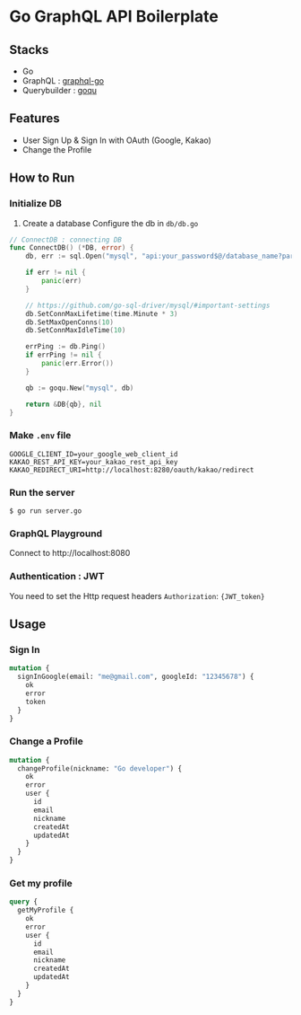 # Go GraphQL API Boilerplate

## Stacks

- Go
- GraphQL : [graphql-go](https://github.com/graph-gophers/graphql-go)
- Querybuilder : [goqu](https://github.com/doug-martin/goqu)

## Features

- User Sign Up & Sign In with OAuth (Google, Kakao)
- Change the Profile

## How to Run

### Initialize DB

1. Create a database
Configure the db in `db/db.go`

```go
// ConnectDB : connecting DB
func ConnectDB() (*DB, error) {
	db, err := sql.Open("mysql", "api:your_password$@/database_name?parseTime=true")

	if err != nil {
		panic(err)
	}

	// https://github.com/go-sql-driver/mysql/#important-settings
	db.SetConnMaxLifetime(time.Minute * 3)
	db.SetMaxOpenConns(10)
	db.SetConnMaxIdleTime(10)

	errPing := db.Ping()
	if errPing != nil {
		panic(err.Error())
	}

	qb := goqu.New("mysql", db)

	return &DB{qb}, nil
}
```

### Make `.env` file
```env
GOOGLE_CLIENT_ID=your_google_web_client_id
KAKAO_REST_API_KEY=your_kakao_rest_api_key
KAKAO_REDIRECT_URI=http://localhost:8280/oauth/kakao/redirect
```

### Run the server

```shell
$ go run server.go
```

### GraphQL Playground

Connect to http://localhost:8080

### Authentication : JWT

You need to set the Http request headers `Authorization`: `{JWT_token}`

## Usage

### Sign In

```graphql
mutation {
  signInGoogle(email: "me@gmail.com", googleId: "12345678") {
    ok
    error
    token
  }
}
```

### Change a Profile

```graphql
mutation {
  changeProfile(nickname: "Go developer") {
    ok
    error
    user {
      id
      email
      nickname
      createdAt
      updatedAt
    }
  }
}
```

### Get my profile

```graphql
query {
  getMyProfile {
    ok
    error
    user {
      id
      email
      nickname
      createdAt
      updatedAt
    }
  }
}
```
